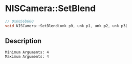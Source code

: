 # NISCamera::SetBlend
```c
// 0x0056b600
void NISCamera::SetBlend(unk p0, unk p1, unk p2, unk p3)
```
## Description
```
Minimum Arguments: 4
Maximum Arguments: 4
```
